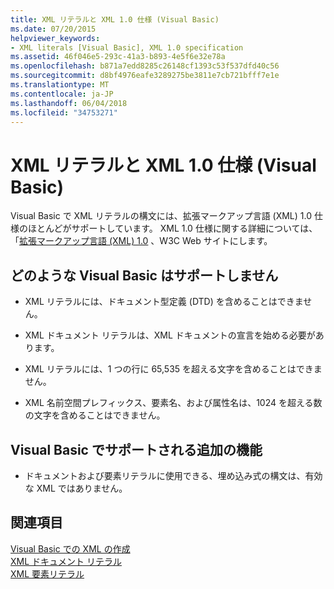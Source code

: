 ```yaml
---
title: XML リテラルと XML 1.0 仕様 (Visual Basic)
ms.date: 07/20/2015
helpviewer_keywords:
- XML literals [Visual Basic], XML 1.0 specification
ms.assetid: 46f046e5-293c-41a3-b893-4e5f6e32e78a
ms.openlocfilehash: b871a7edd8285c26148cf1393c53f537dfd40c56
ms.sourcegitcommit: d8bf4976eafe3289275be3811e7cb721bfff7e1e
ms.translationtype: MT
ms.contentlocale: ja-JP
ms.lasthandoff: 06/04/2018
ms.locfileid: "34753271"
---
```

# <a name="xml-literals-and-the-xml-10-specification-visual-basic"></a>XML リテラルと XML 1.0 仕様 (Visual Basic)
Visual Basic で XML リテラルの構文には、拡張マークアップ言語 (XML) 1.0 仕様のほとんどがサポートしています。 XML 1.0 仕様に関する詳細については、「[拡張マークアップ言語 (XML) 1.0](https://www.w3.org/TR/xml) 、W3C Web サイトにします。  
  
## <a name="what-visual-basic-does-not-support"></a>どのような Visual Basic はサポートしません  
  
-   XML リテラルには、ドキュメント型定義 (DTD) を含めることはできません。  
  
-   XML ドキュメント リテラルは、XML ドキュメントの宣言を始める必要があります。  
  
-   XML リテラルには、1 つの行に 65,535 を超える文字を含めることはできません。  
  
-   XML 名前空間プレフィックス、要素名、および属性名は、1024 を超える数の文字を含めることはできません。  
  
## <a name="extra-features-that-visual-basic-supports"></a>Visual Basic でサポートされる追加の機能  
  
-   ドキュメントおよび要素リテラルに使用できる、埋め込み式の構文は、有効な XML ではありません。  
  
## <a name="see-also"></a>関連項目  
 [Visual Basic での XML の作成](../../../../visual-basic/programming-guide/language-features/xml/creating-xml.md)  
 [XML ドキュメント リテラル](../../../../visual-basic/language-reference/xml-literals/xml-document-literal.md)  
 [XML 要素リテラル](../../../../visual-basic/language-reference/xml-literals/xml-element-literal.md)
